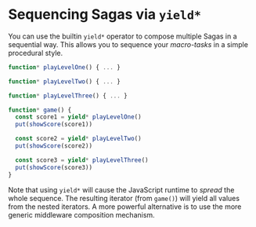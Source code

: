 # Sequencing Sagas via `yield*`

You can use the builtin `yield*` operator to compose multiple Sagas in a sequential way. This allows you to sequence your *macro-tasks* in a simple procedural style.

```javascript
function* playLevelOne() { ... }

function* playLevelTwo() { ... }

function* playLevelThree() { ... }

function* game() {
  const score1 = yield* playLevelOne()
  put(showScore(score1))

  const score2 = yield* playLevelTwo()
  put(showScore(score2))

  const score3 = yield* playLevelThree()
  put(showScore(score3))
}
```

Note that using `yield*` will cause the JavaScript runtime to *spread* the whole sequence. The resulting iterator (from `game()`) will yield all values from the nested iterators. A more powerful alternative is to use the more generic middleware composition mechanism.

